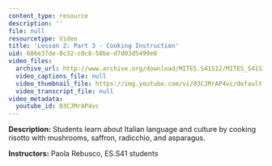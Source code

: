 ```yaml
---
content_type: resource
description: ''
file: null
resourcetype: Video
title: 'Lesson 2: Part 3 - Cooking Instruction'
uid: 686e37de-8c32-c0c8-58be-d7d03d5499e0
video_files:
  archive_url: http://www.archive.org/download/MITES.S41S12/MITES_S41S12_Lesson2_Part3_300k.mp4
  video_captions_file: null
  video_thumbnail_file: https://img.youtube.com/vi/03CJMrAP4vc/default.jpg
  video_transcript_file: null
video_metadata:
  youtube_id: 03CJMrAP4vc
---
```


**Description:** Students learn about Italian language and culture by cooking risotto with mushrooms, saffron, radicchio, and asparagus.

**Instructors:** Paola Rebusco, ES.S41 students